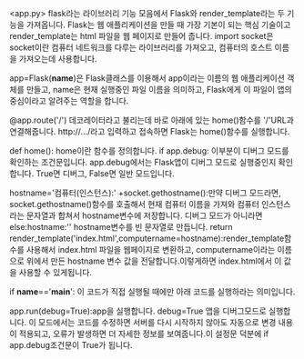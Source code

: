 <app.py>
flask라는 라이브러리 기능 모음에서 Flask와 render_template라는 두 기능을 가져옵니다.
Flask는 웹 애플리케이션을 만들 때 가장 기본이 되는 핵심 기술이고
render_template는 html 파일을 웹 페이지로 만들어 줍니다.
import socket은 socket이란 컴퓨터 네트워크를 다루는 라이브러리를 가져오고, 컴퓨터의 호스트 이름을 가져오는데 사용합니다.

app=Flask(__name__)은 Flask클래스를 이용해서 app이라는 이름의 웹 애플리케이션 객체를 만들고, name은 현재 실행중인 파일 이름을 의미하고, Flask에게 이 파일이 앱의 중심이라고 알려주는 역할을 합니다.

@app.route('/')
데코레이터라고 불리는데 바로 아래에 있는 home()함수를 '/'URL과 연결해줍니다. http://.../라고 입력하고 접속하면 Flask는 home()함수를 실행합니다.

def home(): home이란 함수를 정의합니다.
if app.debug:
이부분이 디버그 모드를 확인하는 조건문입니다.
app.debug에서는 Flask앱이 디버그 모드로 실행중인지 확인합니다. True면 디버그, False면 일반 모드입니다.

hostname='컴퓨터(인스턴스):' +socket.gethostname():만약 디버그 모드라면, socket.gethostname()함수를 호출해서 현재 컴퓨터 이름을 가져와 컴퓨터 인스턴스라는 문자열과 합쳐서 hostname변수에 저장합니다.
디버그 모드가 아니라면 else:hostname:'' hostname변수를 빈 문자열로 만듭니다.
return render_template('index.html',computername=hostname):render_template함수를 사용해서 index.html 파일을 웹페이지로 변환하고, computername이라는 이름으로 위에서 만든 hostname 변수 값을 전달합니다.이렇게하면 index.html에서 이 값을 사용할 수 있게됩니다.

if __name__=='__main__':
이 코드가 직접 실행될 때에만 아래 코드를 실행하라는 의미입니다.

app.run(debug=True):app을 실행합니다.
debug=True 앱을 디버그모드로 실행합니다. 이 모드에서는 코드를 수정하면 서버를 다시 시작하지 않아도 자동으로 변경 내용이 적용되고, 오류가 발생하면 더 자세한 정보를 보여줍니다.이 설정문 덕분에 if app.debug조건문이 True가 됩니다.